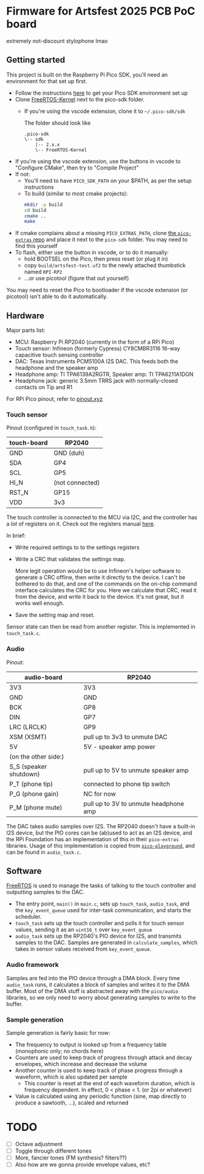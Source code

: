 # Firmware for Artsfest 2025 PCB PoC board

extremely not-discount stylophone lmao

## Getting started

This project is built on the Raspberry Pi Pico SDK, you'll need an environment for that set up first.

* Follow the instructions [here](https://rptl.io/pico-get-started) to get your Pico SDK environment set up
* Clone [FreeRTOS-Kernel](https://github.com/FreeRTOS/FreeRTOS-Kernel) next to the pico-sdk folder.
   * If you're using the vscode extension, clone it to `~/.pico-sdk/sdk`

        The folder should look like
        ```
        .pico-sdk
        \-- sdk
            |-- 2.x.x
            \-- FreeRTOS-Kernel
        ```
* If you're using the vscode extension, use the buttons in vscode to "Configure CMake", then try to "Compile Project"
* If not:
    * You'll need to have `PICO_SDK_PATH` on your $PATH, as per the setup instructions
    * To build (similar to most cmake projects):
        ```bash
        mkdir -p build
        cd build
        cmake ..
        make
        ```
* If cmake complains about a missing `PICO_EXTRAS_PATH`, clone [the `pico-extras` repo](https://github.com/raspberrypi/pico-extras) and place it next to the `pico-sdk` folder. You may need to find this yourself
* To flash, either use the button in vscode, or to do it manually:
    * hold BOOTSEL on the Pico, then press reset (or plug it in)
    * copy `build/artsfest-test.uf2` to the newly attached thumbstick named `RPI-RP2`
    * ...or use picotool (figure that out yourself)

You may need to reset the Pico to bootloader if the vscode extension (or picotool) isn't able to do it automatically.

## Hardware

Major parts list:
* MCU: Raspberry Pi RP2040 (currently in the form of a RPi Pico)
* Touch sensor: Infineon (formerly Cypress) CY8CMBR3116 16-way capacitive touch sensing controller
* DAC: Texas Instruments PCM5100A I2S DAC. This feeds both the headphone and the speaker amp
* Headphone amp: TI TPA6139A2RGTR, Speaker amp: TI TPA6211A1DGN
* Headphone jack: generic 3.5mm TRRS jack with normally-closed contacts on Tip and R1

For RPi Pico pinout, refer to [pinout.xyz](https://pico.pinout.xyz)

### Touch sensor

Pinout (configured in `touch_task.h`): 

| touch-board | RP2040          | 
| ---         | ---             |
| GND         | GND (duh)       |
| SDA         | GP4             | 
| SCL         | GP5             | 
| HI_N        | (not connected) |
| RST_N       | GP15            |
| VDD         | 3v3             |


The touch controller is connected to the MCU via I2C, and the controller has a *lot* of registers on it. Check out the registers manual [here](https://www.infineon.com/dgdl/Infineon-CY8CMBR3xxx_CapSense_Express_Controllers_Registers_TRM-AdditionalTechnicalInformation-v06_00-EN.pdf?fileId=8ac78c8c7d0d8da4017d0f90b2ad7da7). 

In brief:

* Write required settings to to the settings registers
* Write a CRC that validates the settings map.

    More legit operation would be to use Infineon's helper software to generate a CRC offline, then write it directly to the device. I can't be bothered to do that, and one of the commands on the on-chip command interface calculates the CRC for you. Here we calculate that CRC, read it from the device, and write it back to the device. It's not great, but it works well enough.

* Save the setting map and reset.

Sensor state can then be read from another register. This is implemented in `touch_task.c`.

### Audio

Pinout:

| audio-board | RP2040                      | 
| ---         | ---                         |
| 3V3         | 3V3                         |
| GND         | GND                         | 
| BCK         | GP8                         | 
| DIN         | GP7                         | 
| LRC (LRCLK) | GP9                         | 
| XSM (XSMT)  | pull up to 3v3 to unmute DAC| 
| 5V          | 5V - speaker amp power      | 
| (on the other side:) |
| S_S (speaker shutdown) | pull up to 5V to unmute speaker amp |
| P_T (phone tip) | connected to phone tip switch |
| P_G (phone gain) | NC for now |
| P_M (phone mute) | pull up to 3V to unmute headphone amp |



The DAC takes audio samples over I2S. The RP2040 doesn't have a built-in I2S device, but the PIO cores can be (ab)used to act as an I2S device, and the RPi Foundation has an implementation of this in their `pico-extras` libraries. Usage of this implementation is copied from [`pico-playground`](https://github.com/raspberrypi/pico-playground/tree/master/audio/sine_wave), and can be found in `audio_task.c`.

## Software

[FreeRTOS](https://docs.freertos.org/Documentation/00-Overview) is used to manage the tasks of talking to the touch controller and outputting samples to the DAC. 

* The entry point, `main()` in `main.c`, sets up `touch_task`, `audio_task`, and the `key_event_queue` used for inter-task communication, and starts the scheduler.
* `touch_task` sets up the touch controller and polls it for touch sensor values, sending it as an `uint16_t` over `key_event_queue`
* `audio_task` sets up the RP2040's PIO device for I2S, and transmits samples to the DAC. Samples are generated in `calculate_samples`, which takes in sensor values received from `key_event_queue`. 

### Audio framework

Samples are fed into the PIO device through a DMA block. Every time `audio_task` runs, it calculates a block of samples and writes it to the DMA buffer. Most of the DMA stuff is abstracted away with the `pico/audio` libraries, so we only need to worry about generating samples to write to the buffer.

### Sample generation

Sample generation is fairly basic for now:

* The frequency to output is looked up from a frequency table (monophonic only; no chords here)
* Counters are used to keep track of progress through attack and decay envelopes, which increase and decrease the volume
* Another counter is used to keep track of phase progress through a waveform, which is also updated per sample
    * This counter is reset at the end of each waveform duration, which is frequency dependent. In effect, 0 < phase < 1. (or 2pi or whatever) 
* Value is calculated using any periodic function (sine, map directly to produce a sawtooth, ...), scaled and returned

# TODO

* [ ] Octave adjustment
* [ ] Toggle through different tones
* [ ] More, fancier tones (FM synthesis? filters??)
* [ ] Also how are we gonna provide envelope values, etc?
